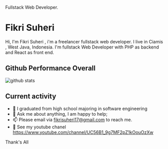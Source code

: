 Fullstack Web Developer.

# Fikri Suheri

Hi, I'm Fikri Suheri , i'm a freelancer fullstack web developer. I live in Ciamis , West Java, Indonesia. I'm fullstack Web Developer with PHP as backend and React as front end.

## Github Performance Overall

![github stats](https://github-readme-stats.vercel.app/api?username=fikrisuheri&show_icons=true)



## Current activity

- 💼 I graduated from high school majoring in software engineering
- 💬 Ask me about anything, I am happy to help;
- 📫 Please email via fikrisuheri17@gmail.com to reach me.
- 📝 See my youtube chanel https://www.youtube.com/channel/UC56B1_9g7MF2pZ1kOouOzXw

Thank's All
